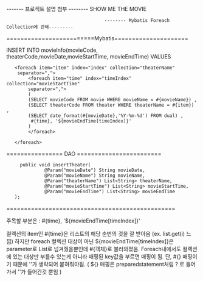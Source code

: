 

 ------- 프로젝트 설명 첨부 --------
SHOW ME THE MOVIE







                                        -------- Mybatis Foreach Collection에 관해---------


=========================Mybatis=====================

  <insert id="insertTheater">
       INSERT INTO
       movieInfo(movieCode, theaterCode,movieDate,movieStartTime, movieEndTime)
       VALUES 
 
       <foreach item="item" index="index" collection="theaterName"
        separator=",">
            <foreach item="time" index="timeIndex" collection="movieStartTime"
            separator=",">
            (
            (SELECT movieCode FROM movie WHERE movieName = #{movieName}) ,
            (SELECT theaterCode FROM theater WHERE theaterName = #{item}) ,
            (SELECT date_format(#{movieDate},'%Y-%m-%d') FROM dual) ,
             #{time}, '${movieEndTime[timeIndex]}'
            )
            </foreach>
            
       </foreach>

   </insert>
   
   ================  DAO  ========================
   
   
         public void insertTheater(
                  @Param("movieDate") String movieDate, 
                  @Param("movieName") String movieName, 
                  @Param("theaterName") List<String> theaterName,
                  @Param("movieStartTime") List<String> movieStartTime, 
                  @Param("movieEndTime") List<String> movieEndTime
       );
       
       
   ================================================
 
 
   주목할 부분은 :  #{time}, '${movieEndTime[timeIndex]}' 
   
   컬렉션의 item인 #{time}은 리스트의 해당 순번의 것을 잘 받아옴 (ex.  list.get(i) 느낌)
   하지만 foreach 컬렉션 대상이 아닌 ${movieEndTime[timeIndex]}은 parameter로 List로 넘겨줬을뿐인데
   #{객체}로 불러와졌음.  Foreach내에서도 컬렉션에 있는 대상만 부를수 있는게 아니라 매핑된 key값을 부르면
   매핑이 됨. 단,  #{} 매핑이기 때문에  ''가 생략되어 붙혀줘야됨. 
   (  ${} 매핑은   preparedstatement처럼 ? 로 들어가서 ''가 들어간것 뿐임  )
   
   
   
   
   
   
